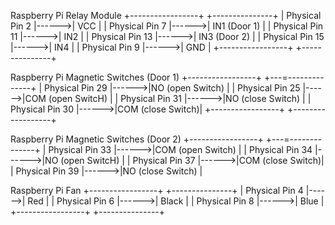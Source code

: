 Raspberry Pi              Relay Module
+-----------------+       +---------------+
| Physical Pin 2  |------>| VCC           |
| Physical Pin 7  |------>| IN1 (Door 1)  |
| Physical Pin 11 |------>| IN2           |
| Physical Pin 13 |------>| IN3 (Door 2)  |
| Physical Pin 15 |------>| IN4           |
| Physical Pin 9  |------>| GND           |
+-----------------+       +---------------+

Raspberry Pi              Magnetic Switches (Door 1)
+-----------------+       +---=--------------+
| Physical Pin 29 |------>|NO (open Switch)  |
| Physical Pin 25 |------>|COM (open SwitcH) |
| Physical Pin 31 |------>|NO (close Switch) |
| Physical Pin 30 |------>|COM (close Switch)|
+-----------------+       +------------------+

Raspberry Pi              Magnetic Switches (Door 2)
+-----------------+       +---=--------------+
| Physical Pin 33 |------>|COM (open Switch) |
| Physical Pin 34 |------>|NO (open SwitcH)  |
| Physical Pin 37 |------>|COM (close Switch)|
| Physical Pin 39 |------>|NO (close Switch) |

Raspberry Pi              Fan
+-----------------+       +---------------+
| Physical Pin 4  |------>| Red           |
| Physical Pin 6  |------>| Black         |
| Physical Pin 8  |------>| Blue          |
+-----------------+       +---------------+
